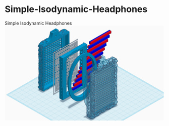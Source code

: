 # Simple-Isodynamic-Headphones
Simple Isodynamic Headphones
![3D Model](Simple_Isodynamic_Headphones.png)
